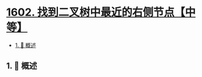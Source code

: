 # [1602. 找到二叉树中最近的右侧节点【中等】](https://github.com/tnotesjs/TNotes.leetcode/tree/main/notes/1602.%20%E6%89%BE%E5%88%B0%E4%BA%8C%E5%8F%89%E6%A0%91%E4%B8%AD%E6%9C%80%E8%BF%91%E7%9A%84%E5%8F%B3%E4%BE%A7%E8%8A%82%E7%82%B9%E3%80%90%E4%B8%AD%E7%AD%89%E3%80%91)

<!-- region:toc -->

- [1. 📝 概述](#1--概述)

<!-- endregion:toc -->

## 1. 📝 概述
